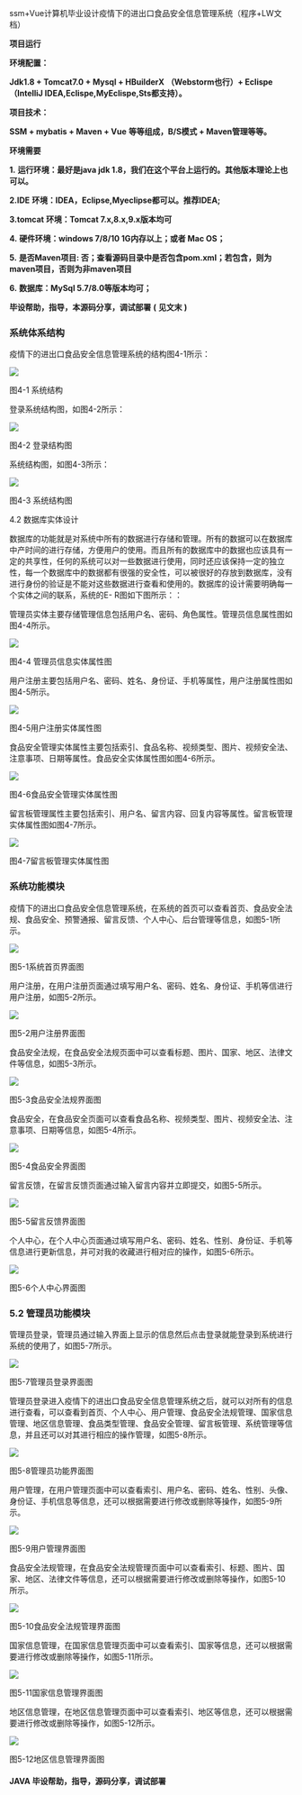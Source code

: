 ssm+Vue计算机毕业设计疫情下的进出口食品安全信息管理系统（程序+LW文档）

**项目运行**

**环境配置：**

**Jdk1.8 + Tomcat7.0 + Mysql + HBuilderX** **（Webstorm也行）+ Eclispe（IntelliJ
IDEA,Eclispe,MyEclispe,Sts都支持）。**

**项目技术：**

**SSM + mybatis + Maven + Vue** **等等组成，B/S模式 + Maven管理等等。**

**环境需要**

**1.** **运行环境：最好是java jdk 1.8，我们在这个平台上运行的。其他版本理论上也可以。**

**2.IDE** **环境：IDEA，Eclipse,Myeclipse都可以。推荐IDEA;**

**3.tomcat** **环境：Tomcat 7.x,8.x,9.x版本均可**

**4.** **硬件环境：windows 7/8/10 1G内存以上；或者 Mac OS；**

**5.** **是否Maven项目: 否；查看源码目录中是否包含pom.xml；若包含，则为maven项目，否则为非maven项目**

**6.** **数据库：MySql 5.7/8.0等版本均可；**

**毕设帮助，指导，本源码分享，调试部署** **(** **见文末** **)**

### 系统体系结构

疫情下的进出口食品安全信息管理系统的结构图4-1所示：

![](./res/cc61b79a32064f70b2671347e0af212f.png)

图4-1 系统结构

登录系统结构图，如图4-2所示：

![](./res/69a8901d3b8b48488086149827a425ad.png)

图4-2 登录结构图

系统结构图，如图4-3所示：

![](./res/c16958d34d7247778d4ed0e1e030f778.png)

图4-3 系统结构图

4.2 数据库实体设计

数据库的功能就是对系统中所有的数据进行存储和管理。所有的数据可以在数据库中产时间的进行存储，方便用户的使用。而且所有的数据库中的数据也应该具有一定的共享性，任何的系统可以对一些数据进行使用，同时还应该保持一定的独立性，每一个数据库中的数据都有很强的安全性，可以被很好的存放到数据库，没有进行身份的验证是不能对这些数据进行查看和使用的。数据库的设计需要明确每一个实体之间的联系，系统的E-
R图如下图所示：：

管理员实体主要存储管理信息包括用户名、密码、角色属性。管理员信息属性图如图4-4所示。

![](./res/c54604de633b40818403374d7f3f4a80.png)

图4-4 管理员信息实体属性图

用户注册主要包括用户名、密码、姓名、身份证、手机等属性，用户注册属性图如图4-5所示。

![](./res/cc833ae9119440e0b098581326367b78.png)

图4-5用户注册实体属性图

食品安全管理实体属性主要包括索引、食品名称、视频类型、图片、视频安全法、注意事项、日期等属性。食品安全实体属性图如图4-6所示。

![](./res/923841caf3004958a912bd54d448a879.png)

图4-6食品安全管理实体属性图

留言板管理属性主要包括索引、用户名、留言内容、回复内容等属性。留言板管理实体属性图如图4-7所示。

![](./res/4ea3e2ddc46241138cdf30331c51169d.png)

图4-7留言板管理实体属性图

### 系统功能模块

疫情下的进出口食品安全信息管理系统，在系统的首页可以查看首页、食品安全法规、食品安全、预警通报、留言反馈、个人中心、后台管理等信息，如图5-1所示。

![](./res/17b2107de731470a8798cf7706c204f0.png)

图5-1系统首页界面图

用户注册，在用户注册页面通过填写用户名、密码、姓名、身份证、手机等信进行用户注册，如图5-2所示。

![](./res/d3fba249559c4c68b95ad89eae97a849.png)

图5-2用户注册界面图

食品安全法规，在食品安全法规页面中可以查看标题、图片、国家、地区、法律文件等信息，如图5-3所示。

![](./res/2d6e39376eae485a8631be9518264e83.png)

图5-3食品安全法规界面图

食品安全，在食品安全页面可以查看食品名称、视频类型、图片、视频安全法、注意事项、日期等信息，如图5-4所示。

![](./res/f25c41d6a92d4cccba571ee4ca2b5fcc.png)

图5-4食品安全界面图

留言反馈，在留言反馈页面通过输入留言内容并立即提交，如图5-5所示。

![](./res/60c80a5dcb23412c85eaa47c9aaa3d23.png)

图5-5留言反馈界面图

个人中心，在个人中心页面通过填写用户名、密码、姓名、性别、身份证、手机等信息进行更新信息，并可对我的收藏进行相对应的操作，如图5-6所示。

![](./res/344cabc06fbb43be92b5f7ff0fd45847.png)

图5-6个人中心界面图

### 5.2 管理员功能模块

管理员登录，管理员通过输入界面上显示的信息然后点击登录就能登录到系统进行系统的使用了，如图5-7所示。

![](./res/f8698be923eb4ffb85fe3cccde82bc49.png)

图5-7管理员登录界面图

管理员登录进入疫情下的进出口食品安全信息管理系统之后，就可以对所有的信息进行查看，可以查看到首页、个人中心、用户管理、食品安全法规管理、国家信息管理、地区信息管理、食品类型管理、食品安全管理、留言板管理、系统管理等信息，并且还可以对其进行相应的操作管理，如图5-8所示。

![](./res/d6689c9ae852467c905db607c3128a5d.png)

图5-8管理员功能界面图

用户管理，在用户管理页面中可以查看索引、用户名、密码、姓名、性别、头像、身份证、手机信息等信息，还可以根据需要进行修改或删除等操作，如图5-9所示。

![](./res/e31f8bf3f1564bc8b648df908129cfdb.png)

图5-9用户管理界面图

食品安全法规管理，在食品安全法规管理页面中可以查看索引、标题、图片、国家、地区、法律文件等信息，还可以根据需要进行修改或删除等操作，如图5-10所示。

![](./res/dd963c366c15423a8fce23648960fff4.png)

图5-10食品安全法规管理界面图

国家信息管理，在国家信息管理页面中可以查看索引、国家等信息，还可以根据需要进行修改或删除等操作，如图5-11所示。

![](./res/5e75dbcb52e348bab05743faeead7de9.png)

图5-11国家信息管理界面图

地区信息管理，在地区信息管理页面中可以查看索引、地区等信息，还可以根据需要进行修改或删除等操作，如图5-12所示。

![](./res/14ca0b445d694534a41e416a46f3c78b.png)

图5-12地区信息管理界面图

#### **JAVA** **毕设帮助，指导，源码分享，调试部署**

